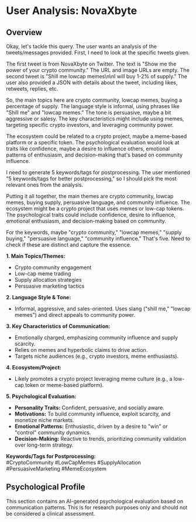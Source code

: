 # User Analysis: NovaXbyte

## Overview

<think>
Okay, let's tackle this query. The user wants an analysis of the tweets/messages provided. First, I need to look at the specific tweets given.

The first tweet is from NovaXbyte on Twitter. The text is "Show me the power of your crypto community." The URL and image URLs are empty. The second tweet is "Shill me lowcap memes\n\nI will buy 1-2% of supply." The user also provided a JSON with details about the tweet, including likes, retweets, replies, etc.

So, the main topics here are crypto community, lowcap memes, buying a percentage of supply. The language style is informal, using phrases like "Shill me" and "lowcap memes." The tone is persuasive, maybe a bit aggressive or salesy. The key characteristics might include using memes, targeting specific crypto investors, and leveraging community power.

The ecosystem could be related to a crypto project, maybe a meme-based platform or a specific token. The psychological evaluation would look at traits like confidence, maybe a desire to influence others, emotional patterns of enthusiasm, and decision-making that's based on community influence.

I need to generate 5 keywords/tags for postprocessing. The user mentioned "5 keywords/tags for better postprocessing," so I should pick the most relevant ones from the analysis.

Putting it all together, the main themes are crypto community, lowcap memes, buying supply, persuasive language, and community influence. The ecosystem might be a crypto project that uses memes or low-cap tokens. The psychological traits could include confidence, desire to influence, emotional enthusiasm, and decision-making based on community.

For the keywords, maybe "crypto community," "lowcap memes," "supply buying," "persuasive language," "community influence." That's five. Need to check if these are distinct and capture the essence.
</think>

**1. Main Topics/Themes:**  
- Crypto community engagement  
- Low-cap meme trading  
- Supply allocation strategies  
- Persuasive marketing tactics  

**2. Language Style & Tone:**  
- Informal, aggressive, and sales-oriented. Uses slang ("shill me," "lowcap memes") and direct appeals to community power.  

**3. Key Characteristics of Communication:**  
- Emotionally charged, emphasizing community influence and supply scarcity.  
- Relies on memes and hyperbolic claims to drive action.  
- Targets niche audiences (e.g., crypto investors, meme enthusiasts).  

**4. Ecosystem/Project:**  
- Likely promotes a crypto project leveraging meme culture (e.g., a low-cap token or meme-based platform).  

**5. Psychological Evaluation:**  
- **Personality Traits:** Confident, persuasive, and socially aware.  
- **Motivations:** To build community influence, exploit scarcity, and monetize niche markets.  
- **Emotional Patterns:** Enthusiastic, driven by a desire to "win" or "control" community dynamics.  
- **Decision-Making:** Reactive to trends, prioritizing community validation over long-term strategy.  

**Keywords/Tags for Postprocessing:**  
#CryptoCommunity #LowCapMemes #SupplyAllocation #PersuasiveMarketing #MemeEcosystem

## Psychological Profile

This section contains an AI-generated psychological evaluation based on communication patterns. This is for research purposes only and should not be considered a clinical assessment.